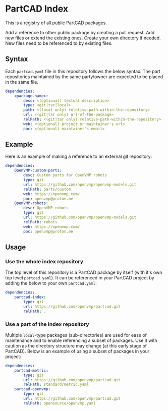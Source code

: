 # PartCAD Index

This is a registry of all public PartCAD packages.

Add a reference to other public package by creating a pull request.
Add new files or extend the existing ones. Create your own directory if needed.
New files need to be referenced to by existing files.

## Syntax

Each `partcad.yaml` file in this repository follows the below syntax.
The part repositories maintained by the same party/owner are expected
to be placed in the same file.

```yaml
dependencies:
    <package-name>:
        desc: <(optional) textual description>
        type: <git|tar|local>
        path: <(local only) relative-path-within-the-repository>
        url: <(git|tar only) url-of-the-package>
        relPath: <(git|tar only) relative-path-within-the-repository>
        web: <(optional) project or maintainer's url>
        poc: <(optional) maintainer's email>
```

## Example

Here is an example of making a reference to an external git repository:

```yaml
dependencies:
    OpenVMP-custom-parts:
        desc: Custom parts for OpenVMP robots
        type: git
        url: https://github.com/openvmp/openvmp-models.git
        relPath: parts/custom
        web: https://openvmp.com/
        poc: openvmp@proton.me
    OpenVMP-robots:
        desc: OpenVMP robots
        type: git
        url: https://github.com/openvmp/openvmp-models.git
        relPath: robots
        web: https://openvmp.com/
        poc: openvmp@proton.me
```

## Usage

### Use the whole index repository

The top level of this repository is a PartCAD package by itself
(with it's own top level `partcad.yaml`).
It can be referenced in your PartCAD project by adding the below
to your own `partcad.yaml`:

```yaml
dependencies:
    partcad-index:
        type: git
        url: https://github.com/openvmp/partcad.git
        relPath: .
```

### Use a part of the index repository

Multiple `local`-type packages (sub-directories) are used
for ease of maintenance and to enable referencing a subset of packages.
Use it with caution as the directory structure may change
(at this early stage of PartCAD).
Below is an example of using a subset of packages in your project:

```yaml
dependencies:
    partcad-metric:
        type: git
        url: https://github.com/openvmp/partcad.git
        relPath: standard/metric.yaml
    partcad-openvmp:
        type: git
        url: https://github.com/openvmp/partcad.git
        relPath: opensource/openvmp.yaml
```

